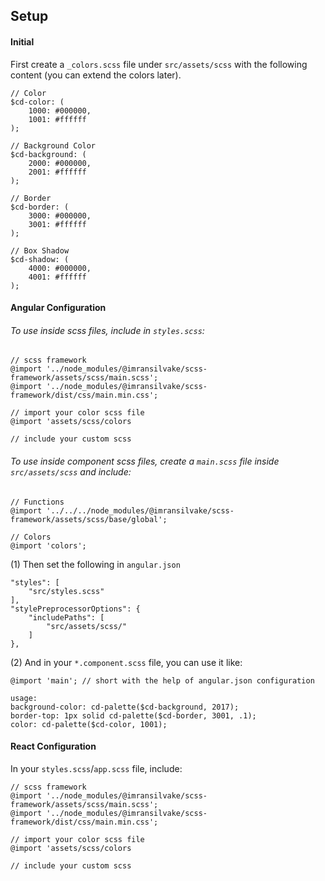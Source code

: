 ## Setup

#### Initial
First create a `_colors.scss` file under `src/assets/scss` with the following content (you can extend the colors later).
```
// Color
$cd-color: (
	1000: #000000,
	1001: #ffffff
);

// Background Color
$cd-background: (
	2000: #000000,
	2001: #ffffff
);

// Border
$cd-border: (
	3000: #000000,
	3001: #ffffff
);

// Box Shadow
$cd-shadow: (
	4000: #000000,
	4001: #ffffff
);
```

#### Angular Configuration
###### To use inside scss files, include in `styles.scss`:
```
// scss framework
@import '../node_modules/@imransilvake/scss-framework/assets/scss/main.scss';
@import '../node_modules/@imransilvake/scss-framework/dist/css/main.min.css';

// import your color scss file
@import 'assets/scss/colors

// include your custom scss
```

###### To use inside component scss files, create a `main.scss` file inside `src/assets/scss` and include:
```
// Functions
@import '../../../node_modules/@imransilvake/scss-framework/assets/scss/base/global';

// Colors
@import 'colors';
```

(1) Then set the following in `angular.json`
```
"styles": [
	"src/styles.scss"
],
"stylePreprocessorOptions": {
	"includePaths": [
		"src/assets/scss/"
	]
},
```

(2) And in your `*.component.scss` file, you can use it like: 
```
@import 'main'; // short with the help of angular.json configuration

usage:
background-color: cd-palette($cd-background, 2017);
border-top: 1px solid cd-palette($cd-border, 3001, .1);
color: cd-palette($cd-color, 1001);
```

#### React Configuration
In your `styles.scss`/`app.scss` file, include:
```
// scss framework
@import '../node_modules/@imransilvake/scss-framework/assets/scss/main.scss';
@import '../node_modules/@imransilvake/scss-framework/dist/css/main.min.css';

// import your color scss file
@import 'assets/scss/colors

// include your custom scss
```